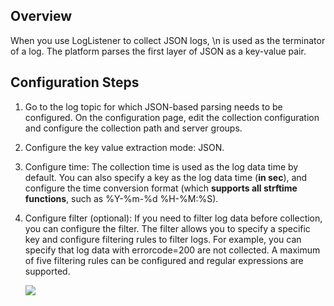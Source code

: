 ## Overview

When you use LogListener to collect JSON logs, \n is used as the terminator of a log. The platform parses the first layer of JSON as a key-value pair.

## Configuration Steps

1. Go to the log topic for which JSON-based parsing needs to be configured. On the configuration page, edit the collection configuration and configure the collection path and server groups.

2. Configure the key value extraction mode: JSON.

3. Configure time: The collection time is used as the log data time by default. You can also specify a key as the log data time (**in sec**), and configure the time conversion format (which **supports all strftime functions**, such as %Y-%m-%d %H-%M:%S).

4. Configure filter (optional): If you need to filter log data before collection, you can configure the filter. The filter allows you to specify a specific key and configure filtering rules to filter logs. For example, you can specify that log data with errorcode=200 are not collected. A maximum of five filtering rules can be configured and regular expressions are supported.

   ![](https://mc.qcloudimg.com/static/img/0af46f5e283f0652ef4cb440c1c27aa4/image.png )

